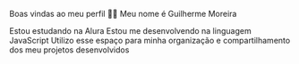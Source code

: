 Boas vindas ao meu perfil 💙💙 
 Meu nome é Guilherme Moreira

 Estou estudando na Alura
 Estou me desenvolvendo na linguagem JavaScript
 Utilizo esse espaço para minha organização e compartilhamento dos meu projetos desenvolvidos

